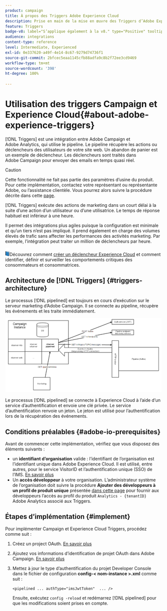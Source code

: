 ```yaml
---
product: campaign
title: À propos des Triggers Adobe Experience Cloud
description: Prise en main de la mise en œuvre des Triggers d’Adobe Experience Cloud
feature: Triggers
badge-v8: label="S’applique également à la v8." type="Positive" tooltip="S’applique également à Campaign v8."
audience: integrations
content-type: reference
level: Intermediate, Experienced
exl-id: 0e337620-a49f-4e14-8c67-9279d74736f1
source-git-commit: 2bfcec5eaa1145cfb88adfa9c8b2f72ee3cd9469
workflow-type: tm+mt
source-wordcount: '398'
ht-degree: 100%

---
```


# Utilisation des triggers Campaign et Experience Cloud{#about-adobe-experience-triggers}

[!DNL Triggers] est une intégration entre Adobe Campaign et Adobe Analytics, qui utilise le pipeline. Le pipeline récupère les actions ou déclencheurs des utilisateurs de votre site web. Un abandon de panier est un exemple de déclencheur. Les déclencheurs sont traités dans Adobe Campaign pour envoyer des emails en temps quasi réel.

>[!CAUTION]
>
>Cette fonctionnalité ne fait pas partie des paramètres d’usine du produit. Pour cette implémentation, contactez votre représentant ou représentante Adobe, ou l’assistance clientèle. Vous pourrez alors suivre la procédure décrite dans cette [page](../../integrations/using/configuring-pipeline.md#prerequisites).

[!DNL Triggers] exécute des actions de marketing dans un court délai à la suite d’une action d’un utilisateur ou d’une utilisatrice. Le temps de réponse habituel est inférieur à une heure.

Il permet des intégrations plus agiles puisque la configuration est minimale et qu’un tiers n’est pas impliqué.
Il prend également en charge des volumes élevés de trafic sans affecter les performances des activités marketing. Par exemple, l’intégration peut traiter un million de déclencheurs par heure.

![](assets/do-not-localize/book.png)Découvrez comment [créer un déclencheur Experience Cloud](https://experienceleague.adobe.com/docs/experience-cloud/triggers/create.html?lang=fr) et comment identifier, définir et surveiller les comportements critiques des consommateurs et consommatrices.

## Architecture de [!DNL Triggers]  {#triggers-architecture}

Le processus [!DNL pipelined] est toujours en cours d’exécution sur le serveur marketing d’Adobe Campaign. Il se connecte au pipeline, récupère les événements et les traite immédiatement.

![](assets/triggers_2.png)

Le processus [!DNL pipelined] se connecte à Experience Cloud à l’aide d’un service d’authentification et envoie une clé privée. Le service d’authentification renvoie un jeton. Le jeton est utilisé pour l’authentification lors de la récupération des événements.

## Conditions préalables {#adobe-io-prerequisites}

Avant de commencer cette implémentation, vérifiez que vous disposez des éléments suivants :

* un **identifiant d’organisation** valide : l’identifiant de l’organisation est l’identifiant unique dans Adobe Experience Cloud. Il est utilisé, entre autres, pour le service VisitorID et l’authentification unique (SSO) de l’IMS. [En savoir plus](https://experienceleague.adobe.com/docs/core-services/interface/administration/organizations.html?lang=fr)
* Un **accès développeur** à votre organisation. L’administrateur système de l’organisation doit suivre la procédure **Ajouter des développeurs à un profil de produit unique** présentée [dans cette page](https://helpx.adobe.com/fr/enterprise/using/manage-developers.html) pour fournir aux développeurs l’accès au profil du produit `Analytics - {tenantID}` Adobe Analytics associé aux Triggers.

## Étapes dʼimplémentation {#implement}

Pour implémenter Campaign et Experience Cloud Triggers, procédez comme suit :

1. Créez un project OAuth. [En savoir plus](oauth-technical-account.md#oauth-service)

1. Ajoutez vos informations d’identification de projet OAuth dans Adobe Campaign. [En savoir plus](oauth-technical-account.md#add-credentials)

1. Mettez à jour le type d’authentification du projet Developer Console dans le fichier de configuration **config-&lt; nom-instance >.xml** comme suit :

   ```
   <pipelined ... authType="imsJwtToken"  ... />
   ```

   Ensuite, exécutez `config -reload` et redémarrez [!DNL pipelined] pour que les modifications soient prises en compte.

